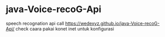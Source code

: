 # java-Voice-recoG-Api
speech recognation api call
https://wedexyz.github.io/java-Voice-recoG-Api/
check caara pakai konet inet untuk konfigurasi
